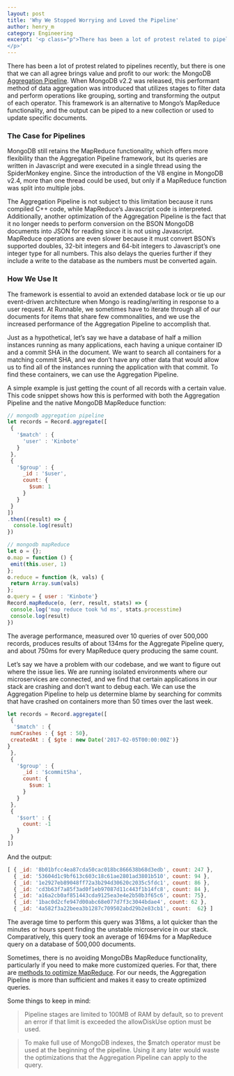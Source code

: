 ```yaml
---
layout: post
title: 'Why We Stopped Worrying and Loved the Pipeline'
author: henry_m
category: Engineering
excerpt: '<p class="p">There has been a lot of protest related to pipelines recently, but there is one that we can all agree brings value and profit to our work: the MongoDB <a class="link" href="https://docs.mongodb.com/manual/core/aggregation-pipeline/">Aggregation Pipeline</a>. When MongoDB v2.2 was released, this performant method of data aggregation was introduced that utilizes stages to filter data and perform operations like grouping, sorting and transforming the output of each operator. This framework is an alternative to Mongo’s MapReduce functionality, and the output can be piped to a new collection or used to update specific documents.
</p>'
---
```


There has been a lot of protest related to pipelines recently, but there is one that we can all agree brings value and profit to our work: the MongoDB [Aggregation Pipeline](https://docs.mongodb.com/manual/core/aggregation-pipeline/). When MongoDB v2.2 was released, this performant method of data aggregation was introduced that utilizes stages to filter data and perform operations like grouping, sorting and transforming the output of each operator. This framework is an alternative to Mongo’s MapReduce functionality, and the output can be piped to a new collection or used to update specific documents.

### The Case for Pipelines

MongoDB still retains the MapReduce functionality, which offers more flexibility than the Aggregation Pipeline framework, but its queries are written in Javascript and were executed in a single thread using the SpiderMonkey engine. Since the introduction of the V8 engine in MongoDB v2.4, more than one thread could be used, but only if a MapReduce function was split into multiple jobs.

The Aggregation Pipeline is not subject to this limitation because it runs compiled C++ code, while MapReduce’s Javascript code is interpreted. Additionally, another optimization of the Aggregation Pipeline is the fact that it no longer needs to perform conversion on the BSON MongoDB documents into JSON for reading since it is not using Javascript. MapReduce operations are even slower because it must convert BSON’s supported doubles, 32-bit integers and 64-bit integers to Javascript’s one integer type for all numbers. This also delays the queries further if they include a write to the database as the numbers must be converted again.

### How We Use It

The framework is essential to avoid an extended database lock or tie up our event-driven architecture when Mongo is reading/writing in response to a user request. At Runnable, we sometimes have to iterate through all of our documents for items that share few commonalities, and we use the increased performance of the Aggregation Pipeline to accomplish that.

Just as a hypothetical, let’s say we have a database of half a million instances running as many applications, each having a unique container ID and a commit SHA in the document. We want to search all containers for a matching commit SHA, and we don’t have any other data that would allow us to find all of the instances running the application with that commit. To find these containers, we can use the Aggregation Pipeline.

A simple example is just getting the count of all records with a certain value. This code snippet shows how this is performed with both the Aggregation Pipeline and the native MongoDB MapReduce function:

```javascript
// mongodb aggregation pipeline
let records = Record.aggregate([
 {
   '$match' : {
     'user' : 'Kinbote'
   }
 },
 {
   '$group' : {
     _id : '$user',
     count: {
       $sum: 1
     }
   }
 }
])
.then((result) => {
  console.log(result)
})
```

```javascript
// mongodb mapReduce
let o = {};
o.map = function () {
 emit(this.user, 1)
};
o.reduce = function (k, vals) {
 return Array.sum(vals)
};
o.query = { user : 'Kinbote'}
Record.mapReduce(o, (err, result, stats) => {
 console.log('map reduce took %d ms', stats.processtime)
 console.log(result)
})
```

The average performance, measured over 10 queries of over 500,000 records, produces results of about 134ms for the Aggregate Pipeline query, and about 750ms for every MapReduce query producing the same count.

Let’s say we have a problem with our codebase, and we want to figure out where the issue lies. We are running isolated environments where our microservices are connected, and we find that certain applications in our stack are crashing and don’t want to debug each. We can use the Aggregation Pipeline to help us determine blame by searching for commits that have crashed on containers more than 50 times over the last week.

```javascript
let records = Record.aggregate([
 {
  '$match' : {
 numCrashes : { $gt : 50},
 createdAt : { $gte : new Date('2017-02-05T00:00:00Z')}
}
 },
 {
   '$group' : {
     _id : '$commitSha',
     count: {
       $sum: 1
     }
   }
 },
 {
   '$sort' : {
     count: -1
   }
 }
])
```

And the output:

```javascript
[ { _id: '8b01bfcc4ea87cda50cac018bc866638b68d3edb', count: 247 },
  { _id: '53604d1c9bf613c603c18c61ae2801ad3801b510', count: 94 },
  { _id: '1e2927eb89048ff72a3b294d30620c2035c5fdc1', count: 86 },
  { _id: 'cd3b63f7a85f3ad0f1eb97087d11c443f1b14fc8', count: 84 },
  { _id: 'a16a2cb0af851443cda9125ea3e4e2b50b3f65c6', count: 75},
  { _id: '1bac0d2cfe947d00abc68e077d7f3c3044bdae4', count: 62 },
  { _id: '4a582f3a22beea3b1287c709502abd29b2e83cb1', count:  62} ]
```

The average time to perform this query was 318ms, a lot quicker than the minutes or hours spent finding the unstable microservice in our stack. Comparatively, this query took an average of 1694ms for a MapReduce query on a database of 500,000 documents.

Sometimes, there is no avoiding MongoDBs MapReduce functionality, particularly if you need to make more customized queries. For that, there are [methods to optimize MapReduce](http://edgystuff.tumblr.com/post/54709368492/how-to-speed-up-mongodb-map-reduce-by-20x). For our needs, the Aggregation Pipeline is more than sufficient and makes it easy to create optimized queries.

Some things to keep in mind:

> Pipeline stages are limited to 100MB of RAM by default, so to prevent an error if that limit is exceeded the allowDiskUse option must be used.

> To make full use of MongoDB indexes, the $match operator must be used at the beginning of the pipeline. Using it any later would waste the optimizations that the Aggregation Pipeline can apply to the query.

